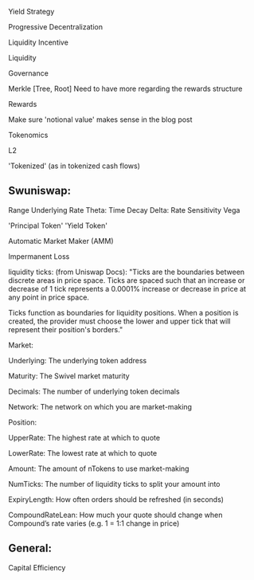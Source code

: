 Yield Strategy

Progressive Decentralization

Liquidity Incentive

Liquidity

Governance

Merkle [Tree, Root]
    Need to have more regarding the rewards structure

Rewards

Make sure 'notional value' makes sense in the blog post

Tokenomics

L2

'Tokenized' (as in tokenized cash flows)


## Swuniswap:

Range
Underlying Rate
Theta: Time Decay
Delta: Rate Sensitivity
Vega

'Principal Token'
'Yield Token'

Automatic Market Maker (AMM)

Impermanent Loss

liquidity ticks: 
(from Uniswap Docs): "Ticks are the boundaries between discrete areas in price space. Ticks are spaced such that an increase or decrease of 1 tick represents a 0.0001% increase or decrease in price at any point in price space.

Ticks function as boundaries for liquidity positions. When a position is created, the provider must choose the lower and upper tick that will represent their position's borders."


Market:

Underlying: The underlying token address

Maturity: The Swivel market maturity

Decimals: The number of underlying token decimals

Network: The network on which you are market-making

Position:

UpperRate: The highest rate at which to quote

LowerRate: The lowest rate at which to quote

Amount: The amount of nTokens to use market-making

NumTicks: The number of liquidity ticks to split your amount into

ExpiryLength: How often orders should be refreshed (in seconds)

CompoundRateLean: How much your quote should change when Compound’s rate varies (e.g. 1 = 1:1 change in price)


## General:
Capital Efficiency
